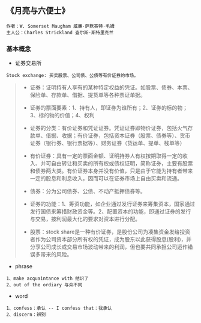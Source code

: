 ## 《月亮与六便士》

```
作者：W. Somerset Maugham 威廉·萨默赛特·毛姆
主人公：Charles Strickland 查尔斯·斯特里克兰
```

### 基本概念

* 证券交易所
```
Stock exchange: 买卖股票、公司债、公债等有价证券的市场。
```
>* 证券：证明持有人享有的某种特定权益的凭证。如股票、债券、本票、保险单、存款单、借据、提货单等各种票证单据。
>
>* 证券的票面要素：1、持有人，即证券为谁所有；2、证券的标的物；3、标的物的价值；4、权利
>
>* 证券的分类：有价证券和凭证证券。凭证证券即物价证券，包括火气存款单、借据、收据；有价证券，包括资本证券（股票、债券等）、货币证券（银行券、银行票据等）、财务证券（货运单、提单、栈单等）
>
>* 有价证券：具有一定的票面金额、证明持券人有权按期取得一定的收入、并可自由转让和买卖的所有权或债权证明，简称证券，主要有股票和债券两大类。有价证券本身并没有价值，只是由于它能为持有者带来一定的股息和利息收入，因而可以在证券市场上自由买卖和流通。
>
>* 债券：分为公司债券、公债、不动产抵押债券等。
>* 证券的功能：1、筹资功能，如企业通过发行证券来筹集资本，国家通过发行国债来筹措财政资金等。2、配置资本的功能，即通过证券的发行与交易，按利润最大化的要求对资本进行分配。
>
>* 股票：stock share是一种有价证券，是股份公司为凑集资金发给投资者作为公司资本部分所有权的凭证，成为股东以此获得股息(股利)，并分享公司成长或交易市场波动带来的利润，但也要共同承担公司运作错误多带来的风险。

* phrase
```
1、make acquaintance with 结识了
2、out of the ordiary 与众不同
```

* word
```
1、confess：承认 -- I confess that：我承认
2、discern：辨别 
```